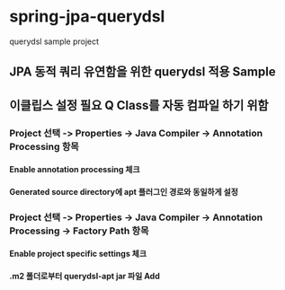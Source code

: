 # spring-jpa-querydsl
querydsl sample project


## JPA 동적 쿼리 유연함을 위한 querydsl 적용 Sample

## 이클립스 설정 필요 Q Class를 자동 컴파일 하기 위함

### Project 선택 -> Properties -> Java Compiler -> Annotation Processing 항목

#### Enable annotation processing 체크

#### Generated source directory에 apt 플러그인 경로와 동일하게 설정

### Project 선택 -> Properties -> Java Compiler -> Annotation Processing -> Factory Path 항목

#### Enable project specific settings 체크

#### .m2 폴더로부터 querydsl-apt jar 파일 Add
